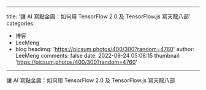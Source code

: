 
---
title: '讓 AI 寫點金庸：如何用 TensorFlow 2.0 及 TensorFlow.js 寫天龍八部'
categories: 
 - 博客
 - LeeMeng
 - blog
headimg: 'https://picsum.photos/400/300?random=4760'
author: LeeMeng
comments: false
date: 2022-09-24 05:08:15
thumbnail: 'https://picsum.photos/400/300?random=4760'
---

<div>   
讓 AI 寫點金庸：如何用 TensorFlow 2.0 及 TensorFlow.js 寫天龍八部  
</div>
            